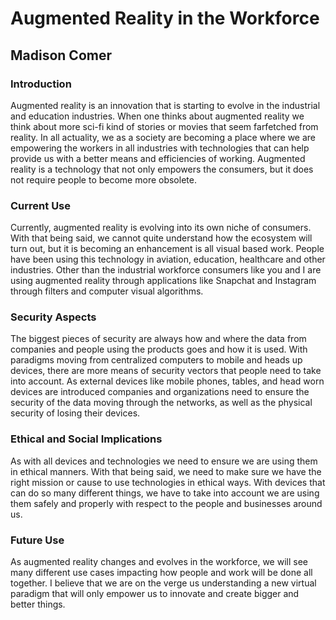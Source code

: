 # Augmented Reality in the Workforce

## Madison Comer

### Introduction

Augmented reality is an innovation that is starting to evolve in the industrial and education industries. When one thinks about augmented reality we think about more sci-fi kind of stories or movies that seem farfetched from reality. In all actuality, we as a society are becoming a place where we are empowering the workers in all industries with technologies that can help provide us with a better means and efficiencies of working. Augmented reality is a technology that not only empowers the consumers, but it does not require people to become more obsolete.
### Current Use

Currently, augmented reality is evolving into its own niche of consumers. With that being said, we cannot quite understand how the ecosystem will turn out, but it is becoming an enhancement is all visual based work. People have been using this technology in aviation, education, healthcare and other industries. Other than the industrial workforce consumers like you and I are using augmented reality through applications like Snapchat and Instagram through filters and computer visual algorithms.

### Security Aspects

The biggest pieces of security are always how and where the data from companies and people using the products goes and how it is used. With paradigms moving from centralized computers to mobile and heads up devices, there are more means of security vectors that people need to take into account. As external devices like mobile phones, tables, and head worn devices are introduced companies and organizations need to ensure the security of the data moving through the networks, as well as the physical security of losing their devices. 

### Ethical and Social Implications

As with all devices and technologies we need to ensure we are using them in ethical manners. With that being said, we need to make sure we have the right mission or cause to use technologies in ethical ways. With devices that can do so many different things, we have to take into account we are using them safely and properly with respect to the people and businesses around us.

### Future Use

As augmented reality changes and evolves in the workforce, we will see many different use cases impacting how people and work will be done all together. I believe that we are on the verge us understanding a new virtual paradigm that will only empower us to innovate and create bigger and better things.
